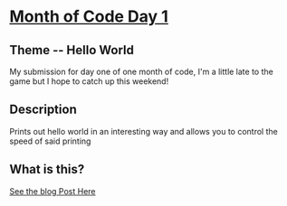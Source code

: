 # [Month of Code Day 1](http://maxheckel.me/monthOfCode/day1)

## Theme -- Hello World

My submission for day one of one month of code, I'm a little late to the game but I hope to catch up this weekend!


## Description

Prints out hello world in an interesting way and allows you to control the speed of said printing

## What is this?

[See the blog Post Here](http://blog.floriancargoet.com/2014/02/one-month-of-code/)

